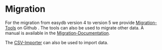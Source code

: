 # Migration


For the migration from easydb version 4 to version 5 we provide [Migration-Tools](https://github.com/programmfabrik/easydb-migration-tools) on Github . The tools can also be used to migrate other data. A manual is available in the [Migration-Documentation](https://github.com/programmfabrik/easydb-migration-tools/blob/master/migration.html "GitHub-Repository").

The [CSV-Importer](/webfrontend/datamanagement/lists/csvimport/csvimport.html) can also be used to import data.